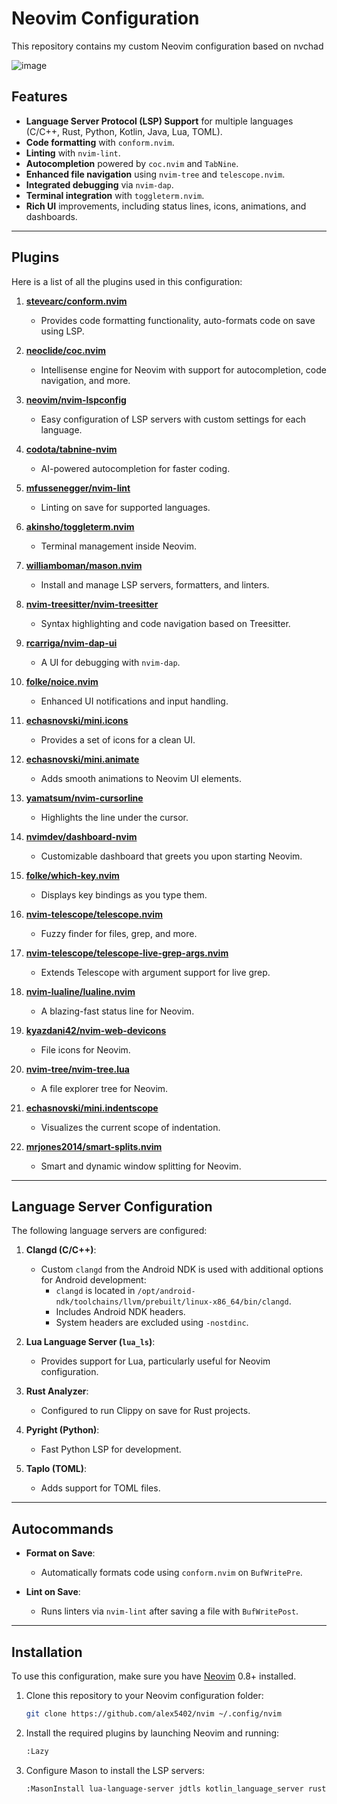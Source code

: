 # Neovim Configuration

This repository contains my custom Neovim configuration based on nvchad

![image](https://github.com/user-attachments/assets/bff80d50-ec19-4417-a0c9-5cd8f81f09f5)

## Features

- **Language Server Protocol (LSP) Support** for multiple languages (C/C++, Rust, Python, Kotlin, Java, Lua, TOML).
- **Code formatting** with `conform.nvim`.
- **Linting** with `nvim-lint`.
- **Autocompletion** powered by `coc.nvim` and `TabNine`.
- **Enhanced file navigation** using `nvim-tree` and `telescope.nvim`.
- **Integrated debugging** via `nvim-dap`.
- **Terminal integration** with `toggleterm.nvim`.
- **Rich UI** improvements, including status lines, icons, animations, and dashboards.

---

## Plugins

Here is a list of all the plugins used in this configuration:

1. **[stevearc/conform.nvim](https://github.com/stevearc/conform.nvim)**
   - Provides code formatting functionality, auto-formats code on save using LSP.

2. **[neoclide/coc.nvim](https://github.com/neoclide/coc.nvim)**
   - Intellisense engine for Neovim with support for autocompletion, code navigation, and more.

3. **[neovim/nvim-lspconfig](https://github.com/neovim/nvim-lspconfig)**
   - Easy configuration of LSP servers with custom settings for each language.

4. **[codota/tabnine-nvim](https://github.com/codota/tabnine-nvim)**
   - AI-powered autocompletion for faster coding.

5. **[mfussenegger/nvim-lint](https://github.com/mfussenegger/nvim-lint)**
   - Linting on save for supported languages.

6. **[akinsho/toggleterm.nvim](https://github.com/akinsho/toggleterm.nvim)**
   - Terminal management inside Neovim.

7. **[williamboman/mason.nvim](https://github.com/williamboman/mason.nvim)**
   - Install and manage LSP servers, formatters, and linters.

8. **[nvim-treesitter/nvim-treesitter](https://github.com/nvim-treesitter/nvim-treesitter)**
   - Syntax highlighting and code navigation based on Treesitter.

9. **[rcarriga/nvim-dap-ui](https://github.com/rcarriga/nvim-dap-ui)**
   - A UI for debugging with `nvim-dap`.

10. **[folke/noice.nvim](https://github.com/folke/noice.nvim)**
    - Enhanced UI notifications and input handling.

11. **[echasnovski/mini.icons](https://github.com/echasnovski/mini.icons)**
    - Provides a set of icons for a clean UI.

12. **[echasnovski/mini.animate](https://github.com/echasnovski/mini.animate)**
    - Adds smooth animations to Neovim UI elements.

13. **[yamatsum/nvim-cursorline](https://github.com/yamatsum/nvim-cursorline)**
    - Highlights the line under the cursor.

14. **[nvimdev/dashboard-nvim](https://github.com/nvimdev/dashboard-nvim)**
    - Customizable dashboard that greets you upon starting Neovim.

15. **[folke/which-key.nvim](https://github.com/folke/which-key.nvim)**
    - Displays key bindings as you type them.

16. **[nvim-telescope/telescope.nvim](https://github.com/nvim-telescope/telescope.nvim)**
    - Fuzzy finder for files, grep, and more.

17. **[nvim-telescope/telescope-live-grep-args.nvim](https://github.com/nvim-telescope/telescope-live-grep-args.nvim)**
    - Extends Telescope with argument support for live grep.

18. **[nvim-lualine/lualine.nvim](https://github.com/nvim-lualine/lualine.nvim)**
    - A blazing-fast status line for Neovim.

19. **[kyazdani42/nvim-web-devicons](https://github.com/kyazdani42/nvim-web-devicons)**
    - File icons for Neovim.

20. **[nvim-tree/nvim-tree.lua](https://github.com/nvim-tree/nvim-tree.lua)**
    - A file explorer tree for Neovim.

21. **[echasnovski/mini.indentscope](https://github.com/echasnovski/mini.indentscope)**
    - Visualizes the current scope of indentation.

22. **[mrjones2014/smart-splits.nvim](https://github.com/mrjones2014/smart-splits.nvim)**
    - Smart and dynamic window splitting for Neovim.

---

## Language Server Configuration

The following language servers are configured:

1. **Clangd (C/C++)**:
   - Custom `clangd` from the Android NDK is used with additional options for Android development:
     - `clangd` is located in `/opt/android-ndk/toolchains/llvm/prebuilt/linux-x86_64/bin/clangd`.
     - Includes Android NDK headers.
     - System headers are excluded using `-nostdinc`.

2. **Lua Language Server (`lua_ls`)**:
   - Provides support for Lua, particularly useful for Neovim configuration.

5. **Rust Analyzer**:
   - Configured to run Clippy on save for Rust projects.

6. **Pyright (Python)**:
   - Fast Python LSP for development.

7. **Taplo (TOML)**:
   - Adds support for TOML files.

---

## Autocommands

- **Format on Save**: 
  - Automatically formats code using `conform.nvim` on `BufWritePre`.

- **Lint on Save**:
  - Runs linters via `nvim-lint` after saving a file with `BufWritePost`.

---

## Installation

To use this configuration, make sure you have [Neovim](https://neovim.io/) 0.8+ installed.

1. Clone this repository to your Neovim configuration folder:
   ```sh
   git clone https://github.com/alex5402/nvim ~/.config/nvim
   ```

2. Install the required plugins by launching Neovim and running:
   ```sh
   :Lazy
   ```

3. Configure Mason to install the LSP servers:
   ```sh
   :MasonInstall lua-language-server jdtls kotlin_language_server rust-analyzer clangd pyright taplo
   ```

